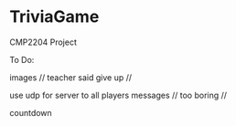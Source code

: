 # TriviaGame

CMP2204 Project

To Do:

images // teacher said give up //

use udp for server to all players messages // too boring //

countdown

